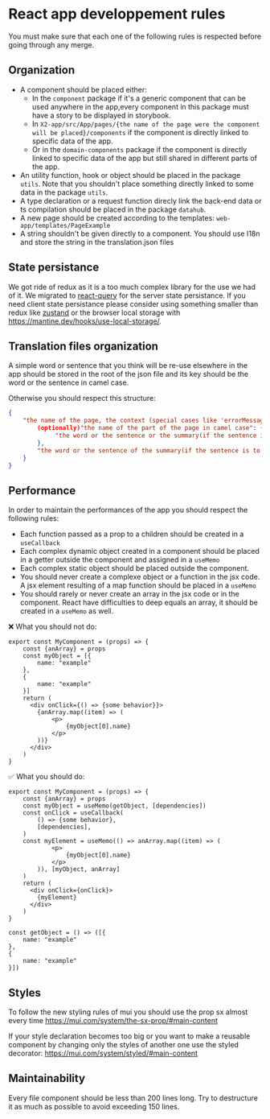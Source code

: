 # React app developpement rules

You must make sure that each one of the following rules is respected before going through any merge.

## Organization

- A component should be placed either:
  - In the `component` package if it's a generic component that can be used anywhere in the app,every component in this package must have a story to be displayed in storybook.
  - In `X2-app/src/App/pages/{the name of the page were the component will be placed}/components` if the component is directly linked to specific data of the app.
  - Or in the `domain-components` package if the component is directly linked to specific data of the app but still shared in different parts of the app.
- An utility function, hook or object should be placed in the package `utils`. Note that you shouldn't place something directly linked to some data in the package `utils`.
- A type declaration or a request function direcly link the back-end data or ts compilation should be placed in the package `datahub`.
- A new page should be created according to the templates: `web-app/templates/PageExample`
- A string shouldn't be given directly to a component. You should use I18n and store the string in the translation.json files

## State persistance

We got ride of redux as it is a too much complex library for the use we had of it. We migrated to [react-query](https://react-query.tanstack.com/) for the server state persistance. If you need client state persistance please consider using something smaller than redux like [zustand](https://zustand-demo.pmnd.rs/) or the browser local storage with https://mantine.dev/hooks/use-local-storage/.

## Translation files organization

A simple word or sentence that you think will be re-use elsewhere in the app should be stored in the root of the json file and its key should be the word or the sentence in camel case.

Otherwise you should respect this structure:

```JSON
{
    "the name of the page, the context (special cases like 'errorMessage'), or the component (if it's a big one) in camel case": {
        (optionally)"the name of the part of the page in camel case": {
             "the word or the sentence or the summary(if the sentence is to long) in camel case": "the string"
        },
        "the word or the sentence of the summary(if the sentence is to long) in camel case": "the string"
    }
}
```

## Performance

In order to maintain the performances of the app you should respect the following rules:

- Each function passed as a prop to a children should be created in a `useCallback`
- Each complex dynamic object created in a component should be placed in a getter outside the component and assigned in a `useMemo`
- Each complex static object should be placed outside the component.
- You should never create a complexe object or a function in the jsx code. A jsx element resulting of a map function should be placed in a `useMemo`
- You should rarely or never create an array in the jsx code or in the component. React have difficulties to deep equals an array, it should be created in a `useMemo` as well.

❌ What you should not do:

```JSX
export const MyComponent = (props) => {
    const {anArray} = props
    const myObject = [{
        name: "example"
    },
    {
        name: "example"
    }]
    return (
      <div onClick={() => {some behavior}}>
        {anArray.map((item) => (
            <p>
                {myObject[0].name}
            </p>
        ))}
      </div>
    )
}
```

✅ What you should do:

```JSX
export const MyComponent = (props) => {
    const {anArray} = props
    const myObject = useMemo(getObject, [dependencies])
    const onClick = useCallback(
        () => {some behavior},
        [dependencies],
    )
    const myElement = useMemo(() => anArray.map((item) => (
            <p>
                {myObject[0].name}
            </p>
        )), [myObject, anArray]
    )
    return (
      <div onClick={onClick}>
        {myElement}
      </div>
    )
}

const getObject = () => ([{
    name: "example"
},
{
    name: "example"
}])
```

## Styles

To follow the new styling rules of mui you should use the prop sx almost every time https://mui.com/system/the-sx-prop/#main-content

If your style declaration becomes too big or you want to make a reusable component by changing only the styles of another one use the styled decorator: https://mui.com/system/styled/#main-content

## Maintainability

Every file component should be less than 200 lines long. Try to destructure it as much as possible to avoid exceeding 150 lines.
